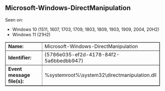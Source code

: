 ## Microsoft-Windows-DirectManipulation

Seen on:
* Windows 10 (1511, 1607, 1703, 1709, 1803, 1809, 1903, 1909, 2004, 20H2)
* Windows 11 (21H2)

<table border="1" class="docutils">
  <tbody>
    <tr>
      <td><b>Name:</b></td>
      <td>Microsoft-Windows-DirectManipulation</td>
    </tr>
    <tr>
      <td><b>Identifier:</b></td>
      <td>{5786e035-ef2d-4178-84f2-5a6bbedbb947}</td>
    </tr>
    <tr>
      <td><b>Event message file(s):</b></td>
      <td>%systemroot%\system32\directmanipulation.dll</td>
    </tr>
  </tbody>
</table>

&nbsp;

